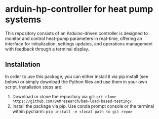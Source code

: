 # arduin-hp-controller for heat pump systems
This repository consists of an Arduino-driven controller is designed to monitor and control heat-pump parameters in real-time, offering an interface for initialization, settings updates, and operations management with feedback through a terminal display.

## Installation 

In order to use this package, you can either install it via pip install (see
below) or simply download the Python files and use them in your own script. 
Installation steps are:
1.  Download or clone the repository via git: 
`git clone https://github.com/BAMresearch/bam-load-based-testing/`
2. Install the package via pip. Use conda prompt console or the terminal within pycharm:
`pip install -e <local path to git repo>`

